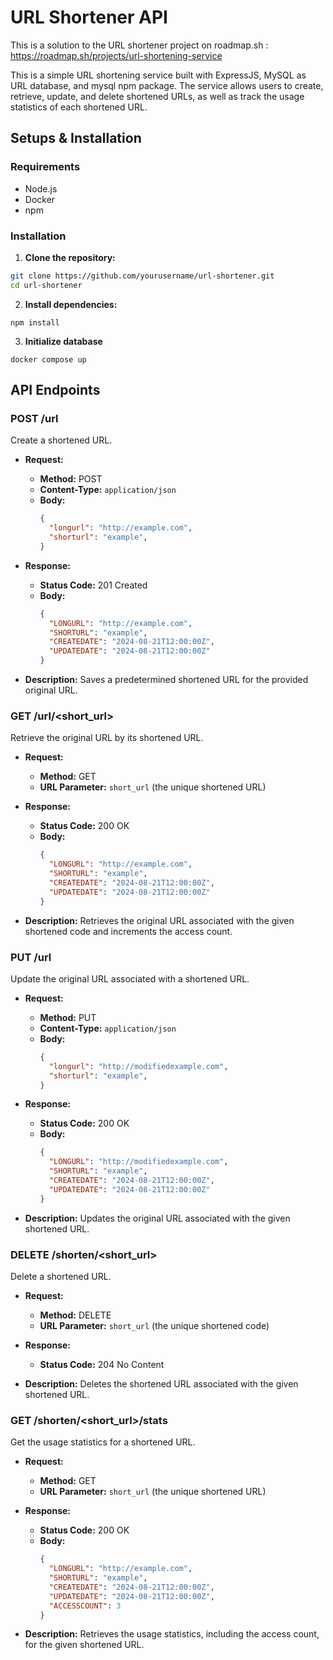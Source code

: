 # URL Shortener API

This is a solution to the URL shortener project on roadmap.sh : https://roadmap.sh/projects/url-shortening-service

This is a simple URL shortening service built with ExpressJS, MySQL as URL database, and mysql npm package. The service allows users to create, retrieve, update, and delete shortened URLs, as well as track the usage statistics of each shortened URL.

## Setups & Installation
### Requirements
* Node.js
* Docker
* npm
### Installation
1. **Clone the repository:**
```bash
git clone https://github.com/yourusername/url-shortener.git
cd url-shortener
```
2. **Install dependencies:**
```
npm install
```

3. **Initialize database**
```
docker compose up
```

## API Endpoints

### **POST /url**

Create a shortened URL.

- **Request:**
  - **Method:** POST
  - **Content-Type:** `application/json`
  - **Body:**
    ```json
    {
      "longurl": "http://example.com",
      "shorturl": "example",
    }
    ```

- **Response:**
  - **Status Code:** 201 Created
  - **Body:**
    ```json
    {
      "LONGURL": "http://example.com",
      "SHORTURL": "example",
      "CREATEDATE": "2024-08-21T12:00:00Z",
      "UPDATEDATE": "2024-08-21T12:00:00Z"
    }
    ```

- **Description:** Saves a predetermined shortened URL for the provided original URL.

### **GET /url/<short_url>**

Retrieve the original URL by its shortened URL.

- **Request:**
  - **Method:** GET
  - **URL Parameter:** `short_url` (the unique shortened URL)

- **Response:**
  - **Status Code:** 200 OK
  - **Body:**
    ```json
    {
      "LONGURL": "http://example.com",
      "SHORTURL": "example",
      "CREATEDATE": "2024-08-21T12:00:00Z",
      "UPDATEDATE": "2024-08-21T12:00:00Z"
    }
    ```

- **Description:** Retrieves the original URL associated with the given shortened code and increments the access count.

### **PUT /url**

Update the original URL associated with a shortened URL.

- **Request:**
  - **Method:** PUT
  - **Content-Type:** `application/json`
  - **Body:**
    ```json
    {
      "longurl": "http://modifiedexample.com",
      "shorturl": "example",
    }
    ```

- **Response:**
  - **Status Code:** 200 OK
  - **Body:**
    ```json
    {
      "LONGURL": "http://modifiedexample.com",
      "SHORTURL": "example",
      "CREATEDATE": "2024-08-21T12:00:00Z",
      "UPDATEDATE": "2024-08-21T12:00:00Z"
    }
    ```

- **Description:** Updates the original URL associated with the given shortened URL.

### **DELETE /shorten/<short_url>**

Delete a shortened URL.

- **Request:**
  - **Method:** DELETE
  - **URL Parameter:** `short_url` (the unique shortened code)

- **Response:**
  - **Status Code:** 204 No Content

- **Description:** Deletes the shortened URL associated with the given shortened URL.

### **GET /shorten/<short_url>/stats**

Get the usage statistics for a shortened URL.

- **Request:**
  - **Method:** GET
  - **URL Parameter:** `short_url` (the unique shortened URL)

- **Response:**
  - **Status Code:** 200 OK
  - **Body:**
    ```json
    {
      "LONGURL": "http://example.com",
      "SHORTURL": "example",
      "CREATEDATE": "2024-08-21T12:00:00Z",
      "UPDATEDATE": "2024-08-21T12:00:00Z",
      "ACCESSCOUNT": 3
    }
    ```

- **Description:** Retrieves the usage statistics, including the access count, for the given shortened URL.



